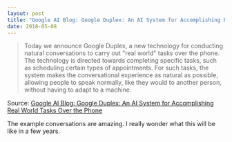 ```yaml
---
layout: post
title: "Google AI Blog: Google Duplex: An AI System for Accomplishing Real World Tasks Over the Phone"
date: 2018-05-08
---
```


> Today we announce Google Duplex, a new technology for conducting natural conversations to carry out "real world" tasks over the phone. The technology is directed towards completing specific tasks, such as scheduling certain types of appointments. For such tasks, the system makes the conversational experience as natural as possible, allowing people to speak normally, like they would to another person, without having to adapt to a machine.

Source: [Google AI Blog: Google Duplex: An AI System for Accomplishing Real World Tasks Over the Phone](https://ai.googleblog.com/2018/05/duplex-ai-system-for-natural-conversation.html)

The example conversations are amazing.  I really wonder what this will be like in a few years.
